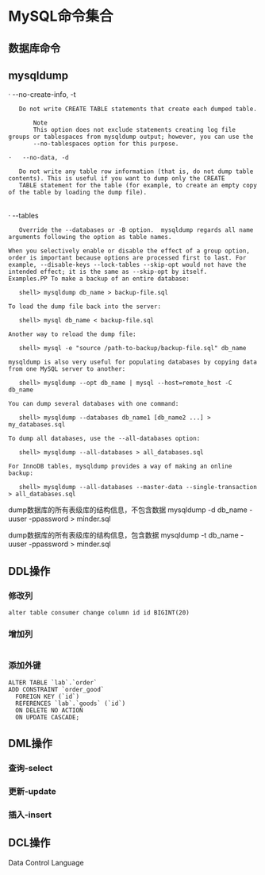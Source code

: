 # MySQL命令集合

## 数据库命令

## mysqldump

   ·   --no-create-info, -t

       Do not write CREATE TABLE statements that create each dumped table.
    
           Note
           This option does not exclude statements creating log file groups or tablespaces from mysqldump output; however, you can use the
           --no-tablespaces option for this purpose.
       
    ·   --no-data, -d
    
       Do not write any table row information (that is, do not dump table contents). This is useful if you want to dump only the CREATE
       TABLE statement for the table (for example, to create an empty copy of the table by loading the dump file).


​    
    ·   --tables
    
       Override the --databases or -B option.  mysqldump regards all name arguments following the option as table names.
    
    When you selectively enable or disable the effect of a group option, order is important because options are processed first to last. For
    example, --disable-keys --lock-tables --skip-opt would not have the intended effect; it is the same as --skip-opt by itself.
    Examples.PP To make a backup of an entire database:
    
       shell> mysqldump db_name > backup-file.sql
    
    To load the dump file back into the server:
    
       shell> mysql db_name < backup-file.sql
    
    Another way to reload the dump file:
    
       shell> mysql -e "source /path-to-backup/backup-file.sql" db_name
    
    mysqldump is also very useful for populating databases by copying data from one MySQL server to another:
    
       shell> mysqldump --opt db_name | mysql --host=remote_host -C db_name
    
    You can dump several databases with one command:
    
       shell> mysqldump --databases db_name1 [db_name2 ...] > my_databases.sql
    
    To dump all databases, use the --all-databases option:
    
       shell> mysqldump --all-databases > all_databases.sql
    
    For InnoDB tables, mysqldump provides a way of making an online backup:
    
       shell> mysqldump --all-databases --master-data --single-transaction > all_databases.sql

dump数据库的所有表级库的结构信息，不包含数据
mysqldump -d db_name -uuser -ppassword > minder.sql

dump数据库的所有表级库的结构信息，包含数据
mysqldump -t db_name -uuser -ppassword > minder.sql

## DDL操作

### 修改列



```
alter table consumer change column id id BIGINT(20)
```



### 增加列

```

```



### 添加外键

```
ALTER TABLE `lab`.`order` 
ADD CONSTRAINT `order_good`
  FOREIGN KEY (`id`)
  REFERENCES `lab`.`goods` (`id`)
  ON DELETE NO ACTION
  ON UPDATE CASCADE;
```

## DML操作

### 查询-select



### 更新-update

###  插入-insert

### 	

## DCL操作

Data Control Language

